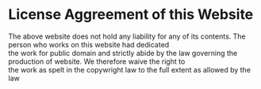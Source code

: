 <!DOCTYPE html>
<html>
<title>License of the Website</title>
<meta "Description" Content="License of the Website">
<body>
<head>

<h1>License Aggreement of this Website</h1>
 
<p>The above website does not hold any liability for any of its contents. The person who works on this website had dedicated <br>
the work for public domain and strictly abide by the law governing the production of website. We therefore waive the right to<br> 
the work as spelt in the copywright law to the full extent as allowed by the law
</p>






</body>
</html>
